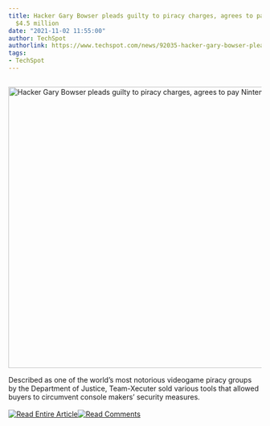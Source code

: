 ```yaml
---
title: Hacker Gary Bowser pleads guilty to piracy charges, agrees to pay Nintendo
  $4.5 million
date: "2021-11-02 11:55:00"
author: TechSpot
authorlink: https://www.techspot.com/news/92035-hacker-gary-bowser-pleads-guilty-piracy-charges-agrees.html
tags:
- TechSpot
---
```

<a href="https://www.techspot.com/news/92035-hacker-gary-bowser-pleads-guilty-piracy-charges-agrees.html" target="_blank"><img src="https://static.techspot.com/images2/news/ts3_thumbs/2021/11/2021-11-02-ts3_thumbs-f7d.jpg" width="800" height="560" style="padding: 15px 0" title="Hacker Gary Bowser pleads guilty to piracy charges, agrees to pay Nintendo $4.5 million" /></a><br />Described as one of the world’s most notorious videogame piracy groups by the Department of Justice, Team-Xecuter sold various tools that allowed buyers to circumvent console makers’ security measures.<br /><br /><a href="https://www.techspot.com/news/92035-hacker-gary-bowser-pleads-guilty-piracy-charges-agrees.html"><img src="https://static.techspot.com/images/rss/rss_buttons_01.png" border="0" alt="Read Entire Article" /></a><a href="https://www.techspot.com/news/92035-hacker-gary-bowser-pleads-guilty-piracy-charges-agrees.html#comments"><img src="https://static.techspot.com/images/rss/rss_buttons_02.png" border="0" alt="Read Comments" /></a><br /><br />